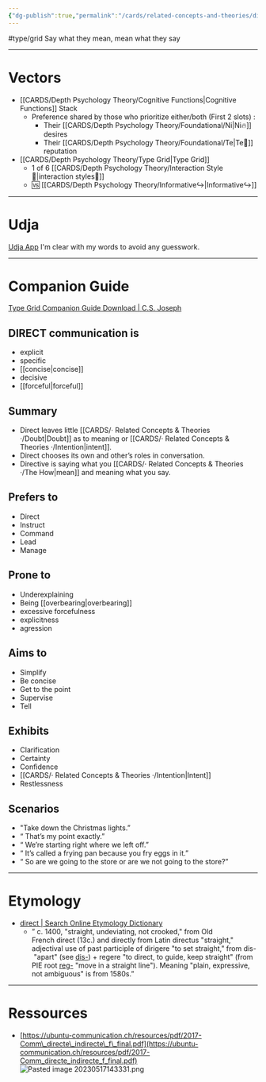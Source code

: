 ```yaml
---
{"dg-publish":true,"permalink":"/cards/related-concepts-and-theories/direct/","created":"2023-01-01T13:12:17.828+01:00","updated":"2023-05-27T20:19:44.486+02:00"}
---
```


#type/grid 
Say what they mean, mean what they say 

---
# Vectors  
- [[CARDS/Depth Psychology Theory/Cognitive Functions\|Cognitive Functions]] Stack
	- Preference shared by those who prioritize either/both (First 2 slots) : 
		- Their [[CARDS/Depth Psychology Theory/Foundational/Ni\|Ni🔥]] desires 
		- Their [[CARDS/Depth Psychology Theory/Foundational/Te\|Te🏹]] reputation 
- [[CARDS/Depth Psychology Theory/Type Grid\|Type Grid]]
	- 1 of 6 [[CARDS/Depth Psychology Theory/Interaction Style💬\|interaction styles💬]] 
	- 🆚 [[CARDS/Depth Psychology Theory/Informative↪️\|Informative↪️]] 

---
# Udja
[Udja App](https://www.udja.app/#/)
I'm clear with my words to avoid any guesswork.

---
# Companion Guide 
[Type Grid Companion Guide Download | C.S. Joseph](https://csjoseph.life/type-grid-companion-guide-download/)

## **DIRECT communication is** 
-   explicit
-   specific
-   [[concise\|concise]]
-   decisive
-   [[forceful\|forceful]]  
## **Summary**
  - Direct leaves little [[CARDS/· Related Concepts & Theories ·/Doubt\|Doubt]] as to meaning or [[CARDS/· Related Concepts & Theories ·/Intention\|intent]].
  - Direct chooses its own and other’s roles in conversation.
  - Directive is saying what you [[CARDS/· Related Concepts & Theories ·/The How\|mean]] and meaning what you say.
## **Prefers to** 
-   Direct
-   Instruct
-   Command
-   Lead
-   Manage

## **Prone to** 
-   Underexplaining
-   Being [[overbearing\|overbearing]]
-   excessive forcefulness
-   explicitness
-   agression

## **Aims to**
-   Simplify
-   Be concise
-   Get to the point
-   Supervise
-   Tell

## **Exhibits**
-   Clarification
-   Certainty
-   Confidence
-   [[CARDS/· Related Concepts & Theories ·/Intention\|Intent]]
-   Restlessness 

## **Scenarios**
-   "Take down the Christmas lights.”
- “ That’s my point exactly.”
-   “ We’re starting right where we left off.”
-   “ It’s called a frying pan because you fry eggs in it.”
-   “ So are we going to the store or are we not going to the store?”

---
# Etymology 
- [direct | Search Online Etymology Dictionary](https://www.etymonline.com/search?q=direct)
	- ” c. 1400, "straight, undeviating, not crooked," from Old French direct (13c.) and directly from Latin directus "straight," adjectival use of past participle of dirigere "to set straight," from dis- "apart" (see [dis-](https://www.etymonline.com/word/dis-?ref=etymonline_crossreference "Etymology, meaning and definition of dis- ")) + regere "to direct, to guide, keep straight" (from PIE root [reg-](https://www.etymonline.com/word/*reg-?ref=etymonline_crossreference "Etymology, meaning and definition of *reg- ") "move in a straight line"). Meaning "plain, expressive, not ambiguous" is from 1580s.”
---
# Ressources 
- [https://ubuntu-communication.ch/resources/pdf/2017-Comm\_directe\_indirecte\_f\_final.pdf](https://ubuntu-communication.ch/resources/pdf/2017-Comm_directe_indirecte_f_final.pdf)
![Pasted image 20230517143331.png](/img/user/EXTRAS/Images/Pasted%20image%2020230517143331.png)



